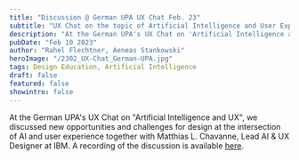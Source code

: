 ```yaml
---
title: "Discussion @ German UPA UX Chat Feb. 23"
subtitle: "UX Chat on the topic of Artificial Intelligence and User Experience"
description: "At the German UPA's UX Chat on 'Artificial Intelligence and UX', we discussed new opportunities and challenges for design at the intersection of AI and user experience together with Matthias L. Chavanne, Lead AI & UX Designer at IBM."
pubDate: "Feb 10 2023"
author: "Rahel Flechtner, Aeneas Stankowski"
heroImage: "/2302_UX-Chat_German-UPA.jpg"
tags: Design Education, Artificial Intelligence
draft: false 
featured: false
showintro: false
---
```


At the German UPA's UX Chat on "Artificial Intelligence and UX", we discussed new opportunities and challenges for design at the intersection of AI and user experience together with Matthias L. Chavanne, Lead AI & UX Designer at IBM. A recording of the discussion is available [here](https://germanupa.de/veranstaltungen/veranstaltungskalender/ux-chat-kuenstliche-intelligenz-und-ux).

